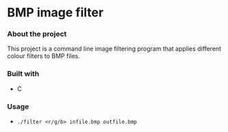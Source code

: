 # BMP image filter

### About the project
This project is a command line image filtering program that applies different colour filters to BMP files.
### Built with
- C
### Usage
- <code>./filter <r/g/b> infile.bmp outfile.bmp</code>

[comment]: <> (- e.g., <code> ./filter r infile.bmp outfile.bmp </code>)